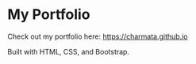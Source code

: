 # My Portfolio

Check out my portfolio here: https://charmata.github.io

Built with HTML, CSS, and Bootstrap.
